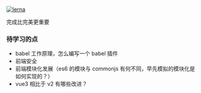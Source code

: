 [![lerna](https://img.shields.io/badge/maintained%20with-lerna-cc00ff.svg)](https://lerna.js.org/)

完成比完美更重要

### 待学习的点

- babel 工作原理，怎么编写一个 babel 插件
- 前端安全
- 前端模块化发展（es6 的模块与 commonjs 有何不同，早先模拟的模块化是如何实现的？）
- vue3 相比于 v2 有哪些改进？
